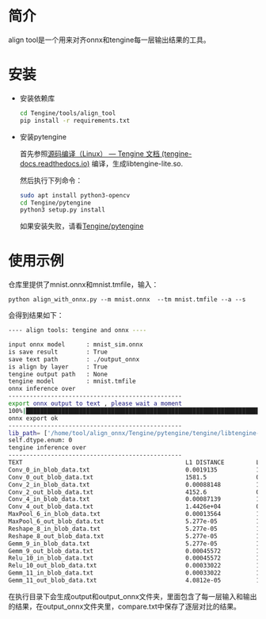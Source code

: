 # 简介

align tool是一个用来对齐onnx和tengine每一层输出结果的工具。



# 安装

- 安装依赖库

  ```bash
  cd Tengine/tools/align_tool
  pip install -r requirements.txt
  ```

- 安装pytengine

  首先参照[源码编译（Linux） — Tengine 文档 (tengine-docs.readthedocs.io)](https://tengine-docs.readthedocs.io/zh_CN/latest/source_compile/compile_linux.html) 编译，生成libtengine-lite.so.

  然后执行下列命令：

  ```bash
  sudo apt install python3-opencv
  cd Tengine/pytengine
  python3 setup.py install
  ```

  如果安装失败，请看[Tengine/pytengine](https://github.com/OAID/Tengine/tree/tengine-lite/pytengine)



# 使用示例

仓库里提供了mnist.onnx和mnist.tmfile，输入：

`python align_with_onnx.py --m mnist.onnx  --tm mnist.tmfile --a --s`

会得到结果如下：

```bash
---- align tools: tengine and onnx ----

input onnx model      : mnist_sim.onnx
is save result        : True
save text path        : ./output_onnx
is align by layer     : True
tengine output path   : None
tengine model         : mnist.tmfile
onnx inference over
-------------------------------------------------
export onnx output to text , please wait a moment
100%|█████████████████████████████████████████████████████████████████████████████████████████████████████████████████████████████████████████████████████████████████| 11/11 [00:00<00:00, 1695.29it/s]
onnx export ok
-------------------------------------------------
lib_path= ['/home/tool/align_onnx/Tengine/pytengine/tengine/libtengine-lite.so']
self.dtype.enum: 0
tengine inference over
-------------------------------------------------
TEXT                                              L1 DISTANCE         L2 DISTANCE         
Conv_0_in_blob_data.txt                           0.0019135           1.00000000
Conv_0_out_blob_data.txt                          1581.5              0.80794900
Conv_2_in_blob_data.txt                           0.00088148          1.00000000
Conv_2_out_blob_data.txt                          4152.6              0.79788300
Conv_4_in_blob_data.txt                           0.00087139          1.00000000
Conv_4_out_blob_data.txt                          1.4426e+04          0.31296200
MaxPool_6_in_blob_data.txt                        0.00013564          1.00000000
MaxPool_6_out_blob_data.txt                       5.277e-05           1.00000000
Reshape_8_in_blob_data.txt                        5.277e-05           1.00000000
Reshape_8_out_blob_data.txt                       5.277e-05           1.00000000
Gemm_9_in_blob_data.txt                           5.277e-05           1.00000000
Gemm_9_out_blob_data.txt                          0.00045572          1.00000000
Relu_10_in_blob_data.txt                          0.00045572          1.00000000
Relu_10_out_blob_data.txt                         0.00033022          1.00000000
Gemm_11_in_blob_data.txt                          0.00033022          1.00000000
Gemm_11_out_blob_data.txt                         4.0812e-05          1.00000000
```

在执行目录下会生成output和output_onnx文件夹，里面包含了每一层输入和输出的结果，在output_onnx文件夹里，compare.txt中保存了逐层对比的结果。



